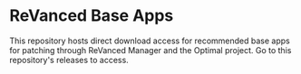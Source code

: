 # ReVanced Base Apps

This repository hosts direct download access for recommended base apps for patching through ReVanced Manager and the Optimal project. 
Go to this repository's releases to access.
